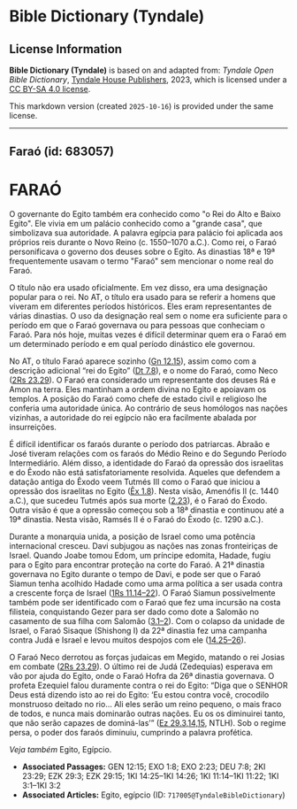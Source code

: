 # Bible Dictionary (Tyndale)

## License Information

**Bible Dictionary (Tyndale)** is based on and adapted from: _Tyndale Open Bible Dictionary_, [Tyndale House Publishers](https://tyndaleopenresources.com/), 2023, which is licensed under a [CC BY-SA 4.0 license](https://creativecommons.org/licenses/by-sa/4.0/legalcode.en).

This markdown version (created `2025-10-16`) is provided under the same license.



--------------------------------

## Faraó (id: 683057)

FARAÓ
=====

O governante do Egito também era conhecido como "o Rei do Alto e Baixo Egito". Ele vivia em um palácio conhecido como a "grande casa", que simbolizava sua autoridade. A palavra egípcia para palácio foi aplicada aos próprios reis durante o Novo Reino (c. 1550–1070 a.C.). Como rei, o Faraó personificava o governo dos deuses sobre o Egito. As dinastias 18ª e 19ª frequentemente usavam o termo "Faraó" sem mencionar o nome real do Faraó.

O título não era usado oficialmente. Em vez disso, era uma designação popular para o rei. No AT, o título era usado para se referir a homens que viveram em diferentes períodos históricos. Eles eram representantes de várias dinastias. O uso da designação real sem o nome era suficiente para o período em que o Faraó governava ou para pessoas que conheciam o Faraó. Para nós hoje, muitas vezes é difícil determinar quem era o Faraó em um determinado período e em qual período dinástico ele governou.

No AT, o título Faraó aparece sozinho ([Gn 12\.15](https://ref.ly/Gen12:15)), assim como com a descrição adicional “rei do Egito” ([Dt 7\.8](https://ref.ly/Deut7:8)), e o nome do Faraó, como Neco ([2Rs 23\.29](https://ref.ly/2Kgs23:29)). O Faraó era considerado um representante dos deuses Rá e Amon na terra. Eles mantinham a ordem divina no Egito e apoiavam os templos. A posição do Faraó como chefe de estado civil e religioso lhe conferia uma autoridade única. Ao contrário de seus homólogos nas nações vizinhas, a autoridade do rei egípcio não era facilmente abalada por insurreições.

É difícil identificar os faraós durante o período dos patriarcas. Abraão e José tiveram relações com os faraós do Médio Reino e do Segundo Período Intermediário. Além disso, a identidade do Faraó da opressão dos israelitas e do Êxodo não está satisfatoriamente resolvida. Aqueles que defendem a datação antiga do Êxodo veem Tutmés III como o Faraó que iniciou a opressão dos israelitas no Egito ([Êx 1\.8](https://ref.ly/Exod1:8)). Nesta visão, Amenófis II (c. 1440 a.C.), que sucedeu Tutmés após sua morte ([2\.23](https://ref.ly/Exod2:23)), é o Faraó do Êxodo. Outra visão é que a opressão começou sob a 18ª dinastia e continuou até a 19ª dinastia. Nesta visão, Ramsés II é o Faraó do Êxodo (c. 1290 a.C.).

Durante a monarquia unida, a posição de Israel como uma potência internacional cresceu. Davi subjugou as nações nas zonas fronteiriças de Israel. Quando Joabe tomou Edom, um príncipe edomita, Hadade, fugiu para o Egito para encontrar proteção na corte do Faraó. A 21ª dinastia governava no Egito durante o tempo de Davi, e pode ser que o Faraó Siamun tenha acolhido Hadade como uma arma política a ser usada contra a crescente força de Israel ([1Rs 11\.14–22](https://ref.ly/1Kgs11:14-1Kgs11:22)). O Faraó Siamun possivelmente também pode ser identificado com o Faraó que fez uma incursão na costa filisteia, conquistando Gezer para ser dado como dote a Salomão no casamento de sua filha com Salomão ([3\.1–2](https://ref.ly/1Kgs3:1-1Kgs3:2)). Com o colapso da unidade de Israel, o Faraó Sisaque (Shishong I) da 22ª dinastia fez uma campanha contra Judá e Israel e levou muitos despojos com ele ([14\.25–26](https://ref.ly/1Kgs14:25-1Kgs14:26)).

O Faraó Neco derrotou as forças judaicas em Megido, matando o rei Josias em combate ([2Rs 23\.29](https://ref.ly/2Kgs23:29)). O último rei de Judá (Zedequias) esperava em vão por ajuda do Egito, onde o Faraó Hofra da 26ª dinastia governava. O profeta Ezequiel falou duramente contra o rei do Egito: “Diga que o SENHOR Deus está dizendo isto ao rei do Egito: ‘Eu estou contra você, crocodilo monstruoso deitado no rio... Ali eles serão um reino pequeno, o mais fraco de todos, e nunca mais dominarão outras nações. Eu os os diminuirei tanto, que não serão capazes de dominá\-las’” ([Ez 29\.3,14,15](https://ref.ly/Ezek29:3,Ezek29:15), NTLH). Sob o regime persa, o poder dos faraós diminuiu, cumprindo a palavra profética.

*Veja também* Egito, Egípcio.

* **Associated Passages:** GEN 12:15; EXO 1:8; EXO 2:23; DEU 7:8; 2KI 23:29; EZK 29:3; EZK 29:15; 1KI 14:25–1KI 14:26; 1KI 11:14–1KI 11:22; 1KI 3:1–1KI 3:2
* **Associated Articles:** Egito, egípcio (ID: `717005@TyndaleBibleDictionary`)

